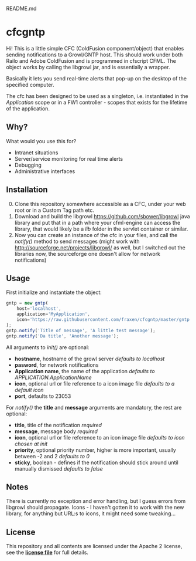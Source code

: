 README.md

cfcgntp
=======

Hi! This is a little simple CFC (ColdFusion component/object) that enables sending notifications to a Growl/GNTP host. This should work under both Railo and Adobe ColdFusion and is programmed in cfscript CFML. The object works by calling the libgrowl jar, and is essentially a wrapper.

Basically it lets you send real-time alerts that pop-up on the desktop of the specified computer.

The cfc has been designed to be used as a singleton, i.e. instantiated in the _Application_ scope or in a FW1 controller - scopes that exists for the lifetime of the application.

## Why?
What would you use this for?
* Intranet situations
* Server/service monitoring for real time alerts
* Debugging
* Administrative interfaces

## Installation
0. Clone this repository somewhere accessible as a CFC, under your web root or in a Custom Tag path etc.
1. Download and build the libgrowl https://github.com/sbower/libgrowl java library and put that in a path where your cfml-engine can access the library, that would likely be a _lib_ folder in the servlet container or similar.
2. Now you can create an instance of the cfc in your files, and call the _notify()_ method to send messages
(might work with http://sourceforge.net/projects/libgrowl/ as well, but I switched out the libraries now, the sourceforge one doesn't allow for network notifications)

## Usage
First initialize and instantiate the object:
```javascript
gntp = new gntp(
    host='localhost',
    application='MyApplication',
    icon='https://raw.githubusercontent.com/fraxen/cfcgntp/master/gntp.png'
);
gntp.notify('Title of message', 'A little test message');
gntp.notify('Da title', 'Another message');
```

All arguments to _init()_ are optional:
* **hostname**, hostname of the growl server _defaults to localhost_
* **pasword**, for network notifications
* **Application name**, the name of the application _defaults to APPLICATION.ApplicationName_
* **icon**, optional url or file reference to a icon image file _defaults to a default icon_
* **port**, defaults to 23053

For _notify()_ the **title** and **message** arguments are mandatory, the rest are optional:
* **title**, title of the notification _required_
* **message**, message body *required*
* **icon**, optional url or file reference to an icon image file _defaults to icon chosen at init_
* **priority**, optional priority number, higher is more important, usually between -2 and 2 *defaults to 0*
* **sticky**, boolean - defines if the notification should stick around until manually dismissed *defaults to false*

## Notes
There is currently no exception and error handling, but I guess errors from libgrowl should propagate.
Icons - I haven't gotten it to work with the new library, for anything but URL:s to icons, it might need some tweaking...

## License
This repository and all contents are licensed under the Apache 2 license, see the **[license file](https://github.com/fraxen/cfcgntp/blob/master/LICENSE)** for full details.
